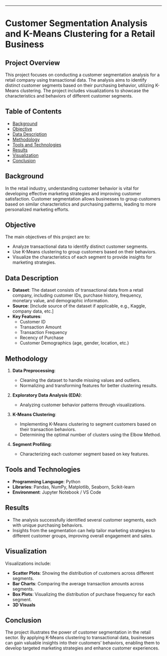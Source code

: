 ---

# Customer Segmentation Analysis and K-Means Clustering for a Retail Business

## Project Overview

This project focuses on conducting a customer segmentation analysis for a retail company using transactional data. The analysis aims to identify distinct customer segments based on their purchasing behavior, utilizing K-Means clustering. The project includes visualizations to showcase the characteristics and behaviors of different customer segments.

## Table of Contents

- [Background](#background)
- [Objective](#objective)
- [Data Description](#data-description)
- [Methodology](#methodology)
- [Tools and Technologies](#tools-and-technologies)
- [Results](#results)
- [Visualization](#visualization)
- [Conclusion](#conclusion)

## Background

In the retail industry, understanding customer behavior is vital for developing effective marketing strategies and improving customer satisfaction. Customer segmentation allows businesses to group customers based on similar characteristics and purchasing patterns, leading to more personalized marketing efforts.

## Objective

The main objectives of this project are to:
- Analyze transactional data to identify distinct customer segments.
- Use K-Means clustering to group customers based on their behaviors.
- Visualize the characteristics of each segment to provide insights for marketing strategies.

## Data Description

- **Dataset**: The dataset consists of transactional data from a retail company, including customer IDs, purchase history, frequency, monetary value, and demographic information.
- **Source**: [Include source of the dataset if applicable, e.g., Kaggle, company data, etc.]
- **Key Features**:
  - Customer ID
  - Transaction Amount
  - Transaction Frequency
  - Recency of Purchase
  - Customer Demographics (age, gender, location, etc.)

## Methodology

1. **Data Preprocessing**:
   - Cleaning the dataset to handle missing values and outliers.
   - Normalizing and transforming features for better clustering results.
   
2. **Exploratory Data Analysis (EDA)**:
   - Analyzing customer behavior patterns through visualizations.

3. **K-Means Clustering**:
   - Implementing K-Means clustering to segment customers based on their transaction behaviors.
   - Determining the optimal number of clusters using the Elbow Method.

4. **Segment Profiling**:
   - Characterizing each customer segment based on key features.

## Tools and Technologies

- **Programming Language**: Python
- **Libraries**: Pandas, NumPy, Matplotlib, Seaborn, Scikit-learn
- **Environment**: Jupyter Notebook / VS Code

## Results

- The analysis successfully identified several customer segments, each with unique purchasing behaviors.
- Insights from the segmentation can help tailor marketing strategies to different customer groups, improving overall engagement and sales.

## Visualization

Visualizations include:
- **Scatter Plots**: Showing the distribution of customers across different segments.
- **Bar Charts**: Comparing the average transaction amounts across segments.
- **Box Plots**: Visualizing the distribution of purchase frequency for each segment.
- **3D Visuals**

## Conclusion

The project illustrates the power of customer segmentation in the retail sector. By applying K-Means clustering to transactional data, businesses can gain valuable insights into their customers’ behaviors, enabling them to develop targeted marketing strategies and enhance customer experiences.

